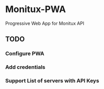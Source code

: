# Monitux-PWA
Progressive Web App for Monitux API 

## TODO

### Configure PWA

### Add credentials

### Support List of servers with API Keys

